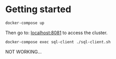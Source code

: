 # Getting started

```bash
docker-compose up
```

Then go to: <localhost:8081> to access the cluster.

```bash
docker-compose exec sql-client ./sql-client.sh
```

NOT WORKING...